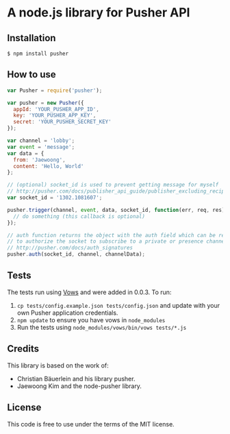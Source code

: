 # A node.js library for Pusher API

## Installation
```
$ npm install pusher
```

## How to use

```javascript
var Pusher = require('pusher');

var pusher = new Pusher({
  appId: 'YOUR_PUSHER_APP_ID',
  key: 'YOUR_PUSHER_APP_KEY',
  secret: 'YOUR_PUSHER_SECRET_KEY'
});

var channel = 'lobby';
var event = 'message';
var data = {
  from: 'Jaewoong',
  content: 'Hello, World'
};

// (optional) socket_id is used to prevent getting message for myself
// http://pusher.com/docs/publisher_api_guide/publisher_excluding_recipients
var socket_id = '1302.1081607';

pusher.trigger(channel, event, data, socket_id, function(err, req, res) {
  // do something (this callback is optional)
});

// auth function returns the object with the auth field which can be returned from our sever
// to authorize the socket to subscribe to a private or presence channel
// http://pusher.com/docs/auth_signatures
pusher.auth(socket_id, channel, channelData);
```

## Tests

The tests run using [Vows](http://vowsjs.org/) and were added in 0.0.3. To run:

1. `cp tests/config.example.json tests/config.json` and update with your own Pusher application credentials.
2. `npm update` to ensure you have vows in `node_modules`
3. Run the tests using `node_modules/vows/bin/vows tests/*.js`

## Credits

This library is based on the work of:
* Christian Bäuerlein and his library pusher.
* Jaewoong Kim and the node-pusher library.

## License

This code is free to use under the terms of the MIT license.
